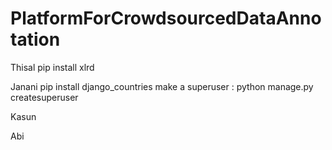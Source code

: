 # PlatformForCrowdsourcedDataAnnotation

Thisal
pip install xlrd


Janani
pip install django_countries
make a superuser : python manage.py createsuperuser


Kasun



Abi
